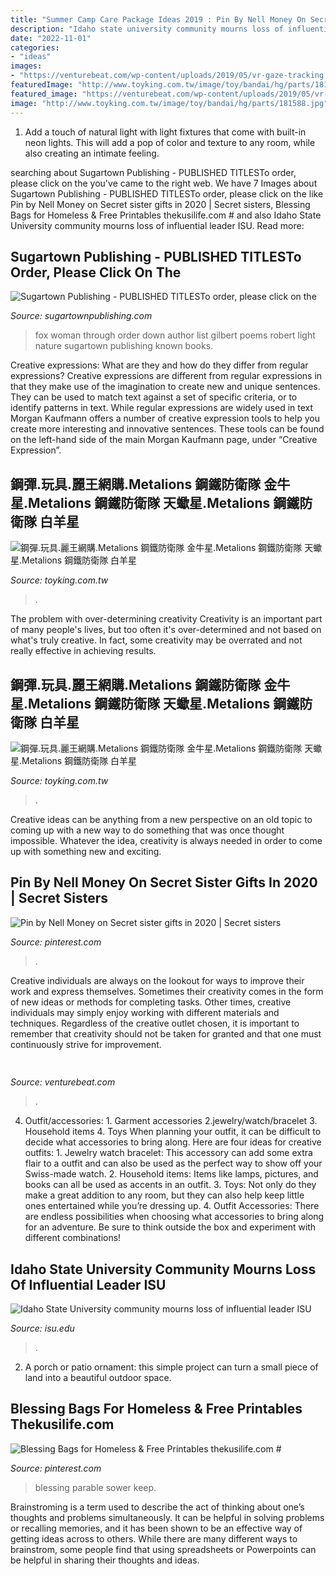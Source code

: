 ```yaml
---
title: "Summer Camp Care Package Ideas 2019 : Pin By Nell Money On Secret Sister Gifts In 2020"
description: "Idaho state university community mourns loss of influential leader isu"
date: "2022-11-01"
categories:
- "ideas"
images:
- "https://venturebeat.com/wp-content/uploads/2019/05/vr-gaze-tracking.png"
featuredImage: "http://www.toyking.com.tw/image/toy/bandai/hg/parts/181588.jpg"
featured_image: "https://venturebeat.com/wp-content/uploads/2019/05/vr-gaze-tracking.png"
image: "http://www.toyking.com.tw/image/toy/bandai/hg/parts/181588.jpg"
---
```



1. Add a touch of natural light with light fixtures that come with built-in neon lights. This will add a pop of color and texture to any room, while also creating an intimate feeling.

	

		
searching about Sugartown Publishing - PUBLISHED TITLESTo order, please click on the you've came to the right web. We have 7 Images about Sugartown Publishing - PUBLISHED TITLESTo order, please click on the like Pin by Nell Money on Secret sister gifts in 2020 | Secret sisters, Blessing Bags for Homeless &amp; Free Printables thekusilife.com # and also Idaho State University community mourns loss of influential leader ISU. Read more:
		
    
## Sugartown Publishing - PUBLISHED TITLESTo Order, Please Click On The

<img loading=lazy src="http://sugartownpublishing.com/yahoo_site_admin/assets/images/Fox_Woman_medium.244122234_std.jfif" onerror="this.onerror=null;this.src='https://tse4.mm.bing.net/th?id=OIP.0ALNujvVkpEGgLnq_6JoqQAAAA&amp;pid=15.1';" alt="Sugartown Publishing - PUBLISHED TITLESTo order, please click on the">

_Source: sugartownpublishing.com_

>fox woman through order down author list gilbert poems robert light nature sugartown publishing known books. 

	

Creative expressions: What are they and how do they differ from regular expressions?
Creative expressions are different from regular expressions in that they make use of the imagination to create new and unique sentences. They can be used to match text against a set of specific criteria, or to identify patterns in text.
While regular expressions are widely used in text Morgan Kaufmann offers a number of creative expression tools to help you create more interesting and innovative sentences. These tools can be found on the left-hand side of the main Morgan Kaufmann page, under “Creative Expression”.

    
## 鋼彈.玩具.麗王網購.Metalions 鋼鐵防衛隊 金牛星.Metalions 鋼鐵防衛隊 天蠍星.Metalions 鋼鐵防衛隊 白羊星

<img loading=lazy src="http://www.toyking.com.tw/image/toy/gaia/007.jpg" onerror="this.onerror=null;this.src='https://tse4.mm.bing.net/th?id=OIP.w_UT4vUj97UyNG-LUpBMYwAAAA&amp;pid=15.1';" alt="鋼彈.玩具.麗王網購.Metalions 鋼鐵防衛隊 金牛星.Metalions 鋼鐵防衛隊 天蠍星.Metalions 鋼鐵防衛隊 白羊星">

_Source: toyking.com.tw_

>. 

	

The problem with over-determining creativity
Creativity is an important part of many people's lives, but too often it's over-determined and not based on what's truly creative. In fact, some creativity may be overrated and not really effective in achieving results.

    
## 鋼彈.玩具.麗王網購.Metalions 鋼鐵防衛隊 金牛星.Metalions 鋼鐵防衛隊 天蠍星.Metalions 鋼鐵防衛隊 白羊星

<img loading=lazy src="http://www.toyking.com.tw/image/toy/bandai/hg/parts/181588.jpg" onerror="this.onerror=null;this.src='https://tse3.mm.bing.net/th?id=OIP.-qvRFWmvLAahNjgB5c49ugAAAA&amp;pid=15.1';" alt="鋼彈.玩具.麗王網購.Metalions 鋼鐵防衛隊 金牛星.Metalions 鋼鐵防衛隊 天蠍星.Metalions 鋼鐵防衛隊 白羊星">

_Source: toyking.com.tw_

>. 

	

Creative ideas can be anything from a new perspective on an old topic to coming up with a new way to do something that was once thought impossible. Whatever the idea, creativity is always needed in order to come up with something new and exciting.

    
## Pin By Nell Money On Secret Sister Gifts In 2020 | Secret Sisters

<img loading=lazy src="https://i.pinimg.com/736x/79/f8/1b/79f81b674625dee4163dc035a083befc.jpg" onerror="this.onerror=null;this.src='https://tse1.mm.bing.net/th?id=OIP.AnuGlCJf7KNW-ERTodfl-QHaKi&amp;pid=15.1';" alt="Pin by Nell Money on Secret sister gifts in 2020 | Secret sisters">

_Source: pinterest.com_

>. 

	

Creative individuals are always on the lookout for ways to improve their work and express themselves. Sometimes their creativity comes in the form of new ideas or methods for completing tasks. Other times, creative individuals may simply enjoy working with different materials and techniques. Regardless of the creative outlet chosen, it is important to remember that creativity should not be taken for granted and that one must continuously strive for improvement.

    
## 

<img loading=lazy src="https://venturebeat.com/wp-content/uploads/2019/05/vr-gaze-tracking.png" onerror="this.onerror=null;this.src='https://tse2.mm.bing.net/th?id=OIP.bt9LbvnMIfFEFL8Y69jjNAHaEH&amp;pid=15.1';" alt="">

_Source: venturebeat.com_

>. 

	

4. Outfit/accessories: 1. Garment accessories 2.jewelry/watch/bracelet 3. Household items 4. Toys
When planning your outfit, it can be difficult to decide what accessories to bring along. Here are four ideas for creative outfits: 1. Jewelry watch bracelet: This accessory can add some extra flair to a outfit and can also be used as the perfect way to show off your Swiss-made watch. 2. Household items: Items like lamps, pictures, and books can all be used as accents in an outfit. 3. Toys: Not only do they make a great addition to any room, but they can also help keep little ones entertained while you’re dressing up. 4. Outfit Accessories: There are endless possibilities when choosing what accessories to bring along for an adventure. Be sure to think outside the box and experiment with different combinations!

    
## Idaho State University Community Mourns Loss Of Influential Leader ISU

<img loading=lazy src="https://www.isu.edu/media/publications/headlines/fall-2019/concert-poster-update.jpg" onerror="this.onerror=null;this.src='https://tse1.mm.bing.net/th?id=OIP.YO1cMEZOaf3IAEmTLjdS8gHaEW&amp;pid=15.1';" alt="Idaho State University community mourns loss of influential leader ISU">

_Source: isu.edu_

>. 

	

2. A porch or patio ornament: this simple project can turn a small piece of land into a beautiful outdoor space. 

    
## Blessing Bags For Homeless &amp; Free Printables Thekusilife.com #

<img loading=lazy src="https://i.pinimg.com/736x/60/f9/92/60f992dfc1a08d653bf58587b942d53a.jpg" onerror="this.onerror=null;this.src='https://tse1.mm.bing.net/th?id=OIP.WrQDEjwIYorAuTPluXzfXAHaJl&amp;pid=15.1';" alt="Blessing Bags for Homeless &amp; Free Printables thekusilife.com #">

_Source: pinterest.com_

>blessing parable sower keep. 

	

Brainstroming is a term used to describe the act of thinking about one’s thoughts and problems simultaneously. It can be helpful in solving problems or recalling memories, and it has been shown to be an effective way of getting ideas across to others. While there are many different ways to brainstrom, some people find that using spreadsheets or Powerpoints can be helpful in sharing their thoughts and ideas.


